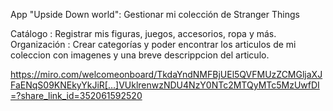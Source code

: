 App "Upside Down world": Gestionar mi colección de Stranger Things

Catálogo : Registrar mis figuras, juegos, accesorios, ropa y más.
Organización : Crear categorías y poder encontrar los articulos de mi coleccion con imagenes y una breve descrippcion del articulo.

https://miro.com/welcomeonboard/TkdaYndNMFBjUEl5QVFMUzZCMGljaXJFaENqS09KNEkyYkJiR[…]VUklrenwzNDU4NzY0NTc2MTQyMTc5MzUwfDI=?share_link_id=352061592520